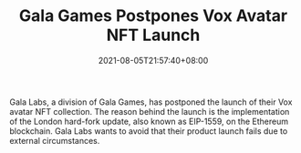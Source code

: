 ﻿---
title: "Gala Games Postpones Vox Avatar NFT Launch"
date: 2021-08-05T21:57:40+08:00
lastmod: 2021-08-05T16:45:40+08:00
draft: false
authors: ["Faith"]
description: "Gala Labs, a division of Gala Games, has postponed the launch of their Vox avatar NFT collection. The reason behind the launch is the implementation of the London hard-fork update, also known as EIP-1559, on the Ethereum blockchain. Gala Labs wants to avoid that their product launch fails due to external circumstances."
featuredImage: "gala-games-postpones-vox-avatar-nft-launch.png"
tags: ["Virtual World","Play to Earn"]
categories: ["news"]
news: ["Virtual World"]
weight: 
lightgallery: true
pinned: false
recommend: false
recommend1: false
---

Gala Labs, a division of Gala Games, has postponed the launch of their Vox avatar NFT collection. The reason behind the launch is the implementation of the London hard-fork update, also known as EIP-1559, on the Ethereum blockchain. Gala Labs wants to avoid that their product launch fails due to external circumstances.

<!--more-->

